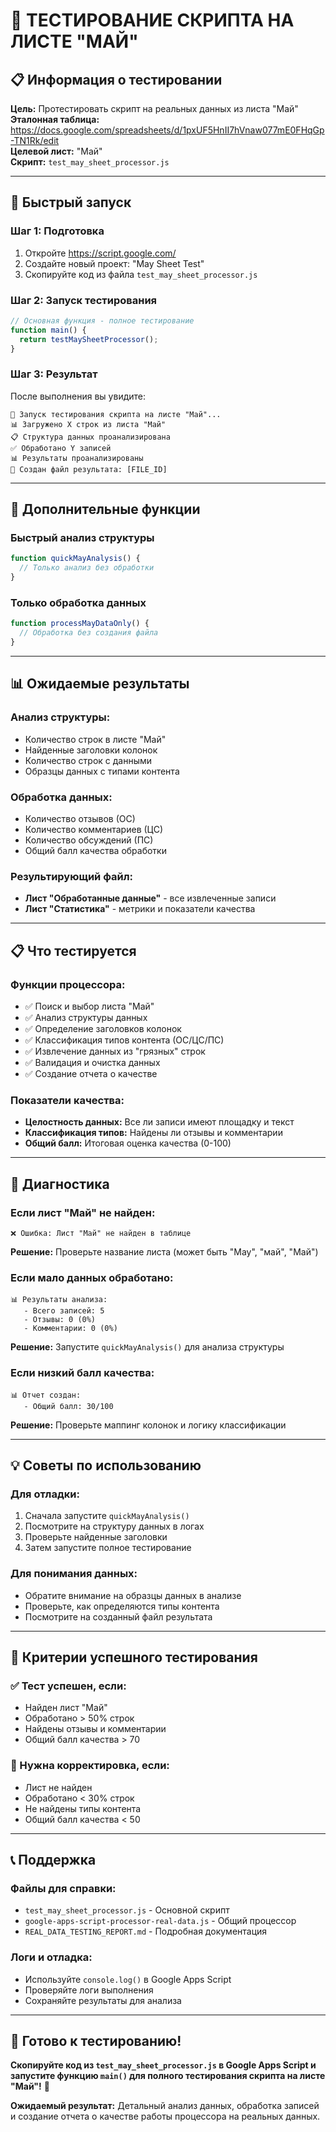 # 🧪 **ТЕСТИРОВАНИЕ СКРИПТА НА ЛИСТЕ "МАЙ"**

## 📋 **Информация о тестировании**

**Цель:** Протестировать скрипт на реальных данных из листа "Май"  
**Эталонная таблица:** https://docs.google.com/spreadsheets/d/1pxUF5HnII7hVnaw077mE0FHqGp-TN1Rk/edit  
**Целевой лист:** "Май"  
**Скрипт:** `test_may_sheet_processor.js`

---

## 🚀 **Быстрый запуск**

### **Шаг 1: Подготовка**
1. Откройте https://script.google.com/
2. Создайте новый проект: "May Sheet Test"
3. Скопируйте код из файла `test_may_sheet_processor.js`

### **Шаг 2: Запуск тестирования**
```javascript
// Основная функция - полное тестирование
function main() {
  return testMaySheetProcessor();
}
```

### **Шаг 3: Результат**
После выполнения вы увидите:
```
🧪 Запуск тестирования скрипта на листе "Май"...
📊 Загружено X строк из листа "Май"
📋 Структура данных проанализирована
✅ Обработано Y записей
📊 Результаты проанализированы
💾 Создан файл результата: [FILE_ID]
```

---

## 🧩 **Дополнительные функции**

### **Быстрый анализ структуры**
```javascript
function quickMayAnalysis() {
  // Только анализ без обработки
}
```

### **Только обработка данных**
```javascript
function processMayDataOnly() {
  // Обработка без создания файла
}
```

---

## 📊 **Ожидаемые результаты**

### **Анализ структуры:**
- Количество строк в листе "Май"
- Найденные заголовки колонок
- Количество строк с данными
- Образцы данных с типами контента

### **Обработка данных:**
- Количество отзывов (ОС)
- Количество комментариев (ЦС)
- Количество обсуждений (ПС)
- Общий балл качества обработки

### **Результирующий файл:**
- **Лист "Обработанные данные"** - все извлеченные записи
- **Лист "Статистика"** - метрики и показатели качества

---

## 📋 **Что тестируется**

### **Функции процессора:**
- ✅ Поиск и выбор листа "Май"
- ✅ Анализ структуры данных
- ✅ Определение заголовков колонок
- ✅ Классификация типов контента (ОС/ЦС/ПС)
- ✅ Извлечение данных из "грязных" строк
- ✅ Валидация и очистка данных
- ✅ Создание отчета о качестве

### **Показатели качества:**
- **Целостность данных:** Все ли записи имеют площадку и текст
- **Классификация типов:** Найдены ли отзывы и комментарии
- **Общий балл:** Итоговая оценка качества (0-100)

---

## 🔧 **Диагностика**

### **Если лист "Май" не найден:**
```
❌ Ошибка: Лист "Май" не найден в таблице
```
**Решение:** Проверьте название листа (может быть "May", "май", "Май")

### **Если мало данных обработано:**
```
📊 Результаты анализа:
   - Всего записей: 5
   - Отзывы: 0 (0%)
   - Комментарии: 0 (0%)
```
**Решение:** Запустите `quickMayAnalysis()` для анализа структуры

### **Если низкий балл качества:**
```
📊 Отчет создан:
   - Общий балл: 30/100
```
**Решение:** Проверьте маппинг колонок и логику классификации

---

## 💡 **Советы по использованию**

### **Для отладки:**
1. Сначала запустите `quickMayAnalysis()`
2. Посмотрите на структуру данных в логах
3. Проверьте найденные заголовки
4. Затем запустите полное тестирование

### **Для понимания данных:**
- Обратите внимание на образцы данных в анализе
- Проверьте, как определяются типы контента
- Посмотрите на созданный файл результата

---

## 🎯 **Критерии успешного тестирования**

### **✅ Тест успешен, если:**
- Найден лист "Май"
- Обработано > 50% строк
- Найдены отзывы и комментарии
- Общий балл качества > 70

### **🔄 Нужна корректировка, если:**
- Лист не найден
- Обработано < 30% строк
- Не найдены типы контента
- Общий балл качества < 50

---

## 📞 **Поддержка**

### **Файлы для справки:**
- `test_may_sheet_processor.js` - Основной скрипт
- `google-apps-script-processor-real-data.js` - Общий процессор
- `REAL_DATA_TESTING_REPORT.md` - Подробная документация

### **Логи и отладка:**
- Используйте `console.log()` в Google Apps Script
- Проверяйте логи выполнения
- Сохраняйте результаты для анализа

---

## 🎉 **Готово к тестированию!**

**Скопируйте код из `test_may_sheet_processor.js` в Google Apps Script и запустите функцию `main()` для полного тестирования скрипта на листе "Май"!** 🚀

**Ожидаемый результат:** Детальный анализ данных, обработка записей и создание отчета о качестве работы процессора на реальных данных.